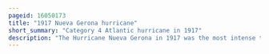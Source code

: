 ```yaml
---
pageid: 16050173
title: "1917 Nueva Gerona hurricane"
short_summary: "Category 4 Atlantic hurricane in 1917"
description: "The Hurricane Nueva Gerona in 1917 was the most intense tropical Cyclone to hit the Florida Panhandle until Hurricane Opal in 1995. The eighth tropical Cyclone and fourth tropical Storm of the Season this System was identified on September20 as a tropical Storm East of the lesser Antilles. After crossing the lesser antilles the System entered the caribbean Sea and gained Intensity in September21. The Storm struck the northern Coast of Jamaica on September 23 after becoming a Category 2 Hurricane. The early Morning on September 25 reached Category 4 Status and soon thereafter reached Maximum sustained Winds of 150mph. Later that Day the Hurricane made Landfall in the eastern Province of Pinar Del Ro Cuba. Shortly afterwards the System entered the Gulf of Mexico and weakened slightly. Recurring to the Northeast the Hurricane Briefly threatened louisiana before turning toward Florida. On september29 the Hurricane made Landfall near fort Walton Beach Florida with Winds of 115 Mph. Once over land the Cyclone quickly weakened and transitioned to an extratropical Cyclone before dissipating on September 30."
---
```

